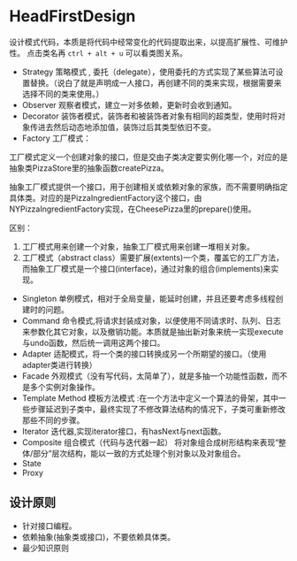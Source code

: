 # HeadFirstDesign
设计模式代码，本质是将代码中经常变化的代码提取出来，以提高扩展性、可维护性。
点击类名再 `ctrl + alt + u` 可以看类图关系。

- Strategy 策略模式 , 委托（delegate），使用委托的方式实现了某些算法可设置替换。（说白了就是声明成一人接口，再创建不同的类来实现，根据需要来选择不同的类来使用。）
- Observer 观察者模式，建立一对多依赖，更新时会收到通知。
- Decorator 装饰者模式，装饰者和被装饰者对象有相同的超类型，使用时将对象传进去然后动态地添加值，装饰过后其类型依旧不变。
- Factory  工厂模式：

工厂模式定义一个创建对象的接口，但是交由子类决定要实例化哪一个，对应的是抽象类PizzaStore里的抽象函数createPizza。

抽象工厂模式提供一个接口，用于创建相关或依赖对象的家族，而不需要明确指定具体类。对应的是PizzaIngredientFactory这个接口，由NYPizzaIngredientFactory实现，在CheesePizza里的prepare()使用。

区别：
1. 工厂模式用来创建一个对象，抽象工厂模式用来创建一堆相关对象。
2. 工厂模式（abstract class）需要扩展(extents)一个类，覆盖它的工厂方法，而抽象工厂模式是一个接口(interface)，通过对象的组合(implements)来实现。

- Singleton 单例模式，相对于全局变量，能延时创建，并且还要考虑多线程创建时的问题。
- Command 命令模式,将请求封装成对象，以便使用不同请求时、队列、日志来参数化其它对象，以及撤销功能。本质就是抽出新对象来统一实现execute与undo函数，然后统一调用这两个接口。
- Adapter 适配模式，将一个类的接口转换成另一个所期望的接口。（使用adapter类进行转换）
- Facade 外观模式（没有写代码，太简单了），就是多抽一个功能性函数，而不是多个实例对象操作。
- Template Method 模板方法模式 :在一个方法中定义一个算法的骨架，其中一些步骤延迟到子类中，最终实现了不修改算法结构的情况下，子类可重新修改那些不同的步骤。
- Iterator 迭代器,实现iterator接口，有hasNext与next函数。
- Composite 组合模式（代码与迭代器一起） 将对象组合成树形结构来表现“整体/部分”层次结构，能以一致的方式处理个别对象以及对象组合。
- State
- Proxy

## 设计原则 
- 针对接口编程。
- 依赖抽象(抽象类或接口)，不要依赖具体类。
- 最少知识原则



